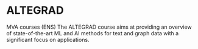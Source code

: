 # ALTEGRAD
MVA courses (ENS)
The ALTEGRAD course aims at providing an overview of state-of-the-art ML and AI methods for text and graph data with a significant focus on applications.
